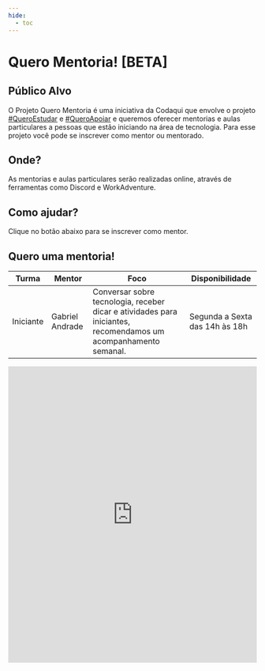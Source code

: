 ```yaml
---
hide:
  - toc
---
```


# Quero Mentoria! [BETA]

## Público Alvo

O Projeto Quero Mentoria é uma iniciativa da Codaqui que envolve o projeto [#QueroEstudar](#) e [#QueroApoiar](#) e queremos oferecer mentorias e aulas particulares a pessoas que estão iniciando na área de tecnologia. Para esse projeto você pode se inscrever como mentor ou mentorado.

## Onde?

As mentorias e aulas particulares serão realizadas online, através de ferramentas como Discord e WorkAdventure.

## Como ajudar?

Clique no botão abaixo para se inscrever como mentor.

## Quero uma mentoria!

| Turma | Mentor | Foco | Disponibilidade |
| ----- | ------ | ---- | --------------- |
| Iniciante | Gabriel Andrade | Conversar sobre tecnologia, receber dicar e atividades para iniciantes, recomendamos um acompanhamento semanal. | Segunda a Sexta das 14h às 18h |

<!-- Google Calendar Appointment Scheduling begin -->
<iframe src="https://calendar.google.com/calendar/appointments/schedules/AcZssZ0jqMfp9cFe-PIXG10mQ1TNhvvBV55JgcfgPL4XUInpyvokelemz39nw0QIB5riKPGkTRIkaxW9?gv=true" style="border: 0" width="100%" height="600" frameborder="0"></iframe>
<!-- end Google Calendar Appointment Scheduling -->
